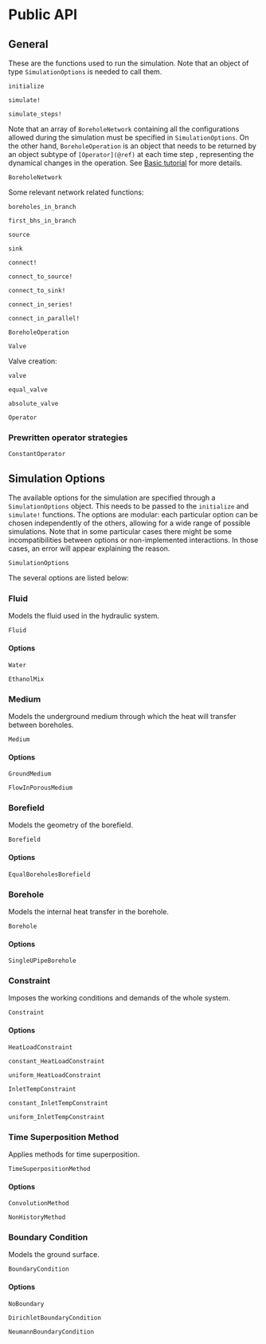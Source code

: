 # Public API

## General 

These are the functions used to run the simulation. Note that an object of type `SimulationOptions` is needed to call them.

```@docs
initialize
```

```@docs
simulate!
```

```@docs
simulate_steps!
```

Note that an array of `BoreholeNetwork` containing all the configurations allowed during the simulation must be specified in `SimulationOptions`.
On the other hand, `BoreholeOperation` is an object that needs to be returned by an object subtype of `[Operator](@ref)` at each time step , representing the dynamical changes in the operation. 
See [Basic tutorial](@ref) for more details.

```@docs
BoreholeNetwork
```

Some relevant network related functions:
```@docs
boreholes_in_branch
```

```@docs
first_bhs_in_branch
```

```@docs
source
```
```@docs
sink
```
```@docs
connect!
```
```@docs
connect_to_source!
```
```@docs
connect_to_sink!
```
```@docs
connect_in_series!
```
```@docs
connect_in_parallel!
```

```@docs
BoreholeOperation
```

```@docs
Valve
```

Valve creation:
```@docs
valve
```
```@docs
equal_valve
```
```@docs
absolute_valve
```


```@docs
Operator
```

### Prewritten operator strategies

```@docs
ConstantOperator
```

## Simulation Options

The available options for the simulation are specified through a `SimulationOptions` object. This needs to be passed to the `initialize` and `simulate!` functions.
The options are modular: each particular option can be chosen independently of the others, allowing for a wide range of possible simulations. 
Note that in some particular cases there might be some incompatibilities between options or non-implemented interactions. In those cases, an error will appear explaining the reason.

```@docs
SimulationOptions
```

The several options are listed below:

### Fluid

Models the fluid used in the hydraulic system.

```@docs
Fluid
```

#### Options

```@docs
Water
```

```@docs
EthanolMix
```


### Medium

Models the underground medium through which the heat will transfer between boreholes.

```@docs
Medium
```

#### Options

```@docs
GroundMedium
```

```@docs
FlowInPorousMedium
```

### Borefield

Models the geometry of the borefield.

```@docs
Borefield
```

#### Options

```@docs
EqualBoreholesBorefield
```

### Borehole

Models the internal heat transfer in the borehole.

```@docs
Borehole
```

#### Options

```@docs
SingleUPipeBorehole
```

### Constraint

Imposes the working conditions and demands of the whole system.

```@docs
Constraint
```

#### Options

```@docs
HeatLoadConstraint
```

```@docs
constant_HeatLoadConstraint
```

```@docs
uniform_HeatLoadConstraint
```

```@docs
InletTempConstraint
```

```@docs
constant_InletTempConstraint
```

```@docs
uniform_InletTempConstraint
```

### Time Superposition Method

Applies methods for time superposition.

```@docs
TimeSuperpositionMethod
```

#### Options

```@docs
ConvolutionMethod
```

```@docs
NonHistoryMethod
```

### Boundary Condition

Models the ground surface.

```@docs
BoundaryCondition
```

#### Options
```@docs
NoBoundary
```

```@docs
DirichletBoundaryCondition
```

```@docs
NeumannBoundaryCondition
```

